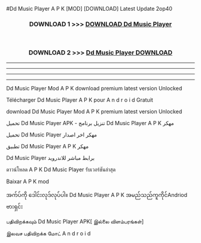 #Dd Music Player  A P K [MOD] [DOWNLOAD] Latest Update 2op40



<div align="center">

<h3>DOWNLOAD 1 >>> <a href="https://teeasianyam.web.app?sq=Dd Music Player ">DOWNLOAD Dd Music Player  </a></h3><br>

<h3>DOWNLOAD 2 >>> <a href="https://teeasianyam.web.app?sq=Dd Music Player  ">Dd Music Player   DOWNLOAD </a></h3>

</div>


----------------------------------------------------------

----------------------------------------------------------

----------------------------------------------------------

----------------------------------------------------------


Dd Music Player   Mod A P K download premium latest version Unlocked

Télécharger Dd Music Player   A P K pour A n d r o i d Gratuit

download Dd Music Player   Mod A P K premium latest version Unlocked

تحميل Dd Music Player   APK - تنزيل برنامج Dd Music Player   A P K مهكر

تحميل Dd Music Player   مهكر اخر اصدار

تطبيق Dd Music Player   A P K مهكر

Dd Music Player   برابط مباشر للاندرويد

ดาวน์โหลด A P K Dd Music Player   รับเวอร์ชันล่าสุด

Baixar A P K mod

အက်ပ်ကို ဒေါင်းလုဒ်လုပ်ပါ။ Dd Music Player   A P K အမည်သည်ကူကိုင်Andriod ဗားရှင်း

பதிவிறக்கவும் Dd Music Player   APK[ இல்லை விளம்பரங்கள்] 
 
இலவச பதிவிறக்க மோட் A n d r o i d



